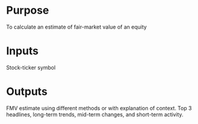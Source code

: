 # Purpose
To calculate an estimate of fair-market value of an equity
# Inputs
Stock-ticker symbol
# Outputs
FMV estimate using different methods or with explanation of context. Top 3 headlines, long-term trends, mid-term changes, and short-term activity.